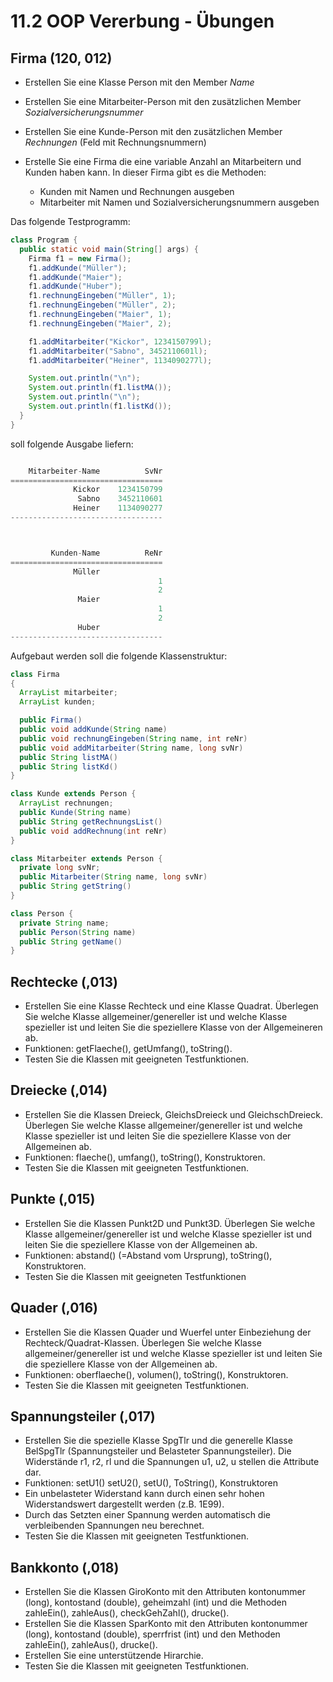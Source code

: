 # 11.2 OOP Vererbung - Übungen

## Firma (120, 012)

- Erstellen Sie eine Klasse Person mit den Member *Name*

- Erstellen Sie eine Mitarbeiter-Person mit den zusätzlichen Member *Sozialversicherungsnummer*

- Erstellen Sie eine Kunde-Person mit den zusätzlichen Member *Rechnungen* (Feld mit Rechnungsnummern)

- Erstelle Sie eine Firma die eine variable Anzahl an Mitarbeitern und Kunden haben kann. In dieser Firma gibt es die Methoden:
  - Kunden mit Namen und Rechnungen ausgeben
  - Mitarbeiter mit Namen und Sozialversicherungsnummern ausgeben

Das folgende Testprogramm:

```java
class Program {
  public static void main(String[] args) {
    Firma f1 = new Firma();
    f1.addKunde("Müller");
    f1.addKunde("Maier");
    f1.addKunde("Huber");
    f1.rechnungEingeben("Müller", 1);
    f1.rechnungEingeben("Müller", 2);
    f1.rechnungEingeben("Maier", 1);
    f1.rechnungEingeben("Maier", 2);

    f1.addMitarbeiter("Kickor", 1234150799l);
    f1.addMitarbeiter("Sabno", 3452110601l);
    f1.addMitarbeiter("Heiner", 1134090277l);

    System.out.println("\n");
    System.out.println(f1.listMA());
    System.out.println("\n");
    System.out.println(f1.listKd());
  }
}
```

soll folgende Ausgabe liefern:

```c#

    Mitarbeiter-Name          SvNr
==================================
              Kickor    1234150799
               Sabno    3452110601
              Heiner    1134090277
----------------------------------



         Kunden-Name          ReNr
==================================
              Müller
                                 1
                                 2
               Maier
                                 1
                                 2
               Huber
----------------------------------
```

Aufgebaut werden soll die folgende Klassenstruktur:

```java
class Firma
{
  ArrayList mitarbeiter;
  ArrayList kunden;

  public Firma()
  public void addKunde(String name)
  public void rechnungEingeben(String name, int reNr)
  public void addMitarbeiter(String name, long svNr)
  public String listMA()
  public String listKd()
}

class Kunde extends Person {
  ArrayList rechnungen;
  public Kunde(String name)
  public String getRechnungsList()
  public void addRechnung(int reNr)
}

class Mitarbeiter extends Person {
  private long svNr;
  public Mitarbeiter(String name, long svNr)
  public String getString()
}

class Person {
  private String name;
  public Person(String name)
  public String getName()
}
```

## Rechtecke (,013)

- Erstellen Sie eine Klasse Rechteck und eine Klasse Quadrat. Überlegen Sie welche Klasse allgemeiner/genereller ist und welche Klasse spezieller ist und leiten Sie die speziellere Klasse von der Allgemeineren ab.
- Funktionen: getFlaeche(), getUmfang(), toString().
- Testen Sie die Klassen mit geeigneten Testfunktionen.

## Dreiecke (,014)

- Erstellen Sie die Klassen Dreieck, GleichsDreieck und GleichschDreieck. Überlegen Sie welche Klasse allgemeiner/genereller ist und welche Klasse spezieller ist und leiten Sie die speziellere Klasse von der Allgemeinen ab.
- Funktionen: flaeche(), umfang(), toString(), Konstruktoren.
- Testen Sie die Klassen mit geeigneten Testfunktionen.

## Punkte (,015)

- Erstellen Sie die Klassen Punkt2D und Punkt3D. Überlegen Sie welche Klasse allgemeiner/genereller ist und welche Klasse spezieller ist und leiten Sie die speziellere Klasse von der Allgemeinen ab.
- Funktionen: abstand() (=Abstand vom Ursprung), toString(), Konstruktoren.
- Testen Sie die Klassen mit geeigneten Testfunktionen

## Quader (,016)

- Erstellen Sie die Klassen Quader und Wuerfel unter Einbeziehung der Rechteck/Quadrat-Klassen. Überlegen Sie welche Klasse allgemeiner/genereller ist und welche Klasse spezieller ist und leiten Sie die speziellere Klasse von der Allgemeinen ab.
- Funktionen: oberflaeche(), volumen(), toString(), Konstruktoren.
- Testen Sie die Klassen mit geeigneten Testfunktionen.

## Spannungsteiler (,017)

- Erstellen Sie die spezielle Klasse SpgTlr und die generelle Klasse BelSpgTlr (Spannungsteiler und Belasteter Spannungsteiler). Die Widerstände r1, r2, rl und die Spannungen u1, u2, u stellen die Attribute dar.
- Funktionen: setU1() setU2(), setU(), ToString(), Konstruktoren
- Ein unbelasteter Widerstand kann durch einen sehr hohen Widerstandswert dargestellt werden (z.B. 1E99).
- Durch das Setzten einer Spannung werden automatisch die verbleibenden Spannungen neu berechnet.
- Testen Sie die Klassen mit geeigneten Testfunktionen.

## Bankkonto (,018)

- Erstellen Sie die Klassen GiroKonto mit den Attributen kontonummer (long), kontostand (double), geheimzahl (int) und die Methoden zahleEin(), zahleAus(), checkGehZahl(), drucke().
- Erstellen Sie die Klassen SparKonto mit den Attributen kontonummer (long), kontostand (double), sperrfrist (int) und den Methoden zahleEin(), zahleAus(), drucke().
- Erstellen Sie eine unterstützende Hirarchie.
- Testen Sie die Klassen mit geeigneten Testfunktionen.